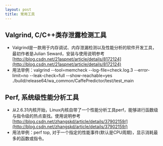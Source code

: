 ```yaml
---
layout: post
title: 常用工具
---
```

## Valgrind, C/C++类存泄露检测工具
* Valgrind是一款用于内存调试、内存泄漏检测以及性能分析的软件开发工具，最初作者是Julian Seward，安装与使用说明参考[http://blog.csdn.net/21aspnet/article/details/8172124](http://blog.csdn.net/21aspnet/article/details/8172124)
* 用法举例：valgrind --tool=memcheck --log-file=check.log.3 --error-limit=no --leak-check=full --show-reachable=yes ./build/release64/wa_common/CaffePredictor/test/test_main

## Perf, 系统级性能分析工具
* 从2.6.31内核开始，Linux内核自带了一个性能分析工具perf，能够进行函数级与指令级的热点查找。使用说明参考[http://blog.csdn.net/zhangskd/article/details/37902159/](http://blog.csdn.net/zhangskd/article/details/37902159/)
* 用法举例：perf top, 对于一个指定的性能事件(默认是CPU周期)，显示消耗最多的函数或指令。
